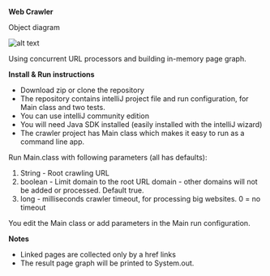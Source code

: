 **Web Crawler**

Object diagram

![alt text](http://s3.amazonaws.com/bezmoog.com/crawler_small.png)

Using concurrent URL processors and building in-memory page graph.

**Install & Run instructions**
- Download zip or clone the repository 
- The repository contains intelliJ project file and run configuration, for Main class and two tests.
- You can use intelliJ community edition
- You will need Java SDK installed (easily installed with the intelliJ wizard)
- The crawler project has Main class which makes it easy to run as a command line app.

Run Main.class with following parameters (all has defaults):
1. String - Root crawling URL
2. boolean - Limit domain to the root URL domain - other domains will not be added or processed. Default true.
3. long - milliseconds crawler timeout, for processing big websites. 0 = no timeout

You edit the Main class or add parameters in the Main run configuration.
   
**Notes**
- Linked pages are collected only by a href links
- The result page graph will be printed to System.out.




